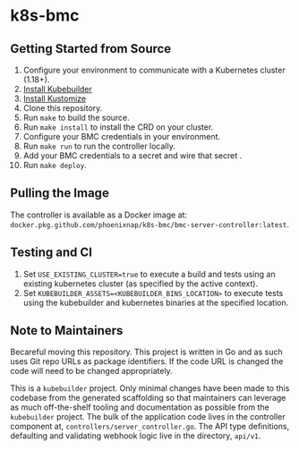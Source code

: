 # k8s-bmc

## Getting Started from Source

1. Configure your environment to communicate with a Kubernetes cluster (1.18+).
1. [Install Kubebuilder](https://book.kubebuilder.io/quick-start.html#installation)
1. [Install Kustomize](https://kubectl.docs.kubernetes.io/installation/kustomize/)
1. Clone this repository.
1. Run `make` to build the source.
1. Run `make install` to install the CRD on your cluster.
1. Configure your BMC credentials in your environment.
1. Run `make run` to run the controller locally.
1. Add your BMC credentials to a secret and wire that secret .
1. Run `make deploy`.

## Pulling the Image

The controller is available as a Docker image at: `docker.pkg.github.com/phoenixnap/k8s-bmc/bmc-server-controller:latest`.

## Testing and CI

1. Set `USE_EXISTING_CLUSTER=true` to execute a build and tests using an existing kubernetes cluster (as specified by the active context).
1. Set `KUBEBUILDER_ASSETS=<KUBEBUILDER_BINS_LOCATION>` to execute tests using the kubebuilder and kubernetes binaries at the specified location.

## Note to Maintainers

Becareful moving this repository. This project is written in Go and as such uses Git repo URLs as package identifiers. If the code URL is changed the code will need to be changed appropriately.

This is a `kubebuilder` project. Only minimal changes have been made to this codebase from the generated scaffolding so that maintainers can leverage as much off-the-shelf tooling and documentation as possible from the `kubebuilder` project. The bulk of the application code lives in the controller component at, `controllers/server_controller.go`. The API type definitions, defaulting and validating webhook logic live in the directory, `api/v1`.
